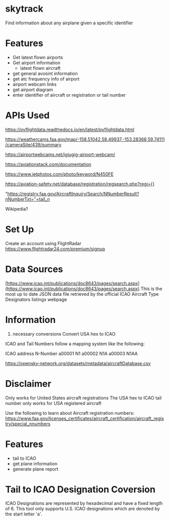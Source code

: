 # skytrack
Find information about any airplane given a specific identifier


# Features
- Get latest flown airports
- Get airport information
    - latest flown aircraft
- get general avosint information
- get atc frequency info of airport
- airport webcam links
- get airport diagram
- enter identifier of aircraft or registration or tail number

# APIs Used

https://pyflightdata.readthedocs.io/en/latest/pyflightdata.html

https://weathercams.faa.gov/map/-158.51042,58.49937,-153.28368,59.74111/cameraSite/439/summary

https://airportwebcams.net/igiugig-airport-webcam/

https://aviationstack.com/documentation

https://www.jetphotos.com/photo/keyword/N450FE

https://aviation-safety.net/database/registration/regsearch.php?regi={}

"https://registry.faa.gov/AircraftInquiry/Search/NNumberResult?nNumberTxt="+tail_n

Wikipedia?

# Set Up
Create an account using FlightRadar
https://www.flightradar24.com/premium/signup

# Data Sources

[https://www.icao.int/publications/doc8643/pages/search.aspx](https://www.icao.int/publications/doc8643/pages/search.aspx)
This is the most up to date JSON data file retrieved by the official ICAO Aircraft Type Designators listings webpage


# Information

1. necessary conversions
Convert USA hex to ICAO

ICAO and Tail Numbers follow a mapping system like the following:

ICAO address	N-Number
a00001	N1
a00002	N1A
a00003	N1AA


https://opensky-network.org/datasets/metadata/aircraftDatabase.csv


# Disclaimer
Only works for United States aircraft registrations
The USA hex to ICAO tail number only works for USA registered aircraft

Use the following to learn about Aircraft registration numbers:
https://www.faa.gov/licenses_certificates/aircraft_certification/aircraft_registry/special_nnumbers




# Features 
- tail to ICAO
- get plane information
- generate plane report


# Tail to ICAO Designation Coversion
ICAO Designations are represented by hexadecimal and have a fixed length of 6. This tool only supports U.S. ICAO designations which are denoted by the start letter 'a'. 